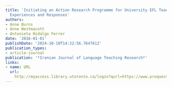 ```yaml
---
title: 'Initiating an Action Research Programme for University EFL Teachers: Early
  Experiences and Responses'
authors:
- Anne Burns
- Anne Westmacott
- Antonieta Hidalgo Ferrer
date: '2016-01-01'
publishDate: '2024-10-10T14:22:56.764761Z'
publication_types:
- article-journal
publication: '*Iranian Journal of Language Teaching Research*'
links:
- name: URL
  url: 
    http://myaccess.library.utoronto.ca/login?qurl=https://www.proquest.com/docview/1895983371?accountid=14771&bdid=38382&_bd=Fnt%2FHlfKhAvp61GpPu2eqgf3NDc%3D
---
```

